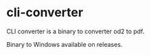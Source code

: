 # cli-converter

CLI converter is a binary to converter od2 to pdf.

Binary to Windows available on releases.